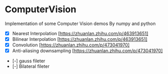 # ComputerVision
Implementation of some Computer Vision demos By numpy and python
- [X] Nearest Interpolation  [https://zhuanlan.zhihu.com/p/463913651]
- [X] Bilinear Interpolation [https://zhuanlan.zhihu.com/p/463913651]
- [X] Convolution  [https://zhuanlan.zhihu.com/p/473041970]
- [X] Anti-aliasing downsampling [https://zhuanlan.zhihu.com/p/473041970]
- [-] gauss fileter
- [-] Bilateral fileter

